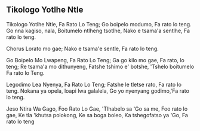 ## Tikologo Yotlhe Ntle

Tikologo Yotlhe Ntle, Fa Rato Lo Teng;
Go boipelo modumo, Fa rato lo teng.
Go nna kagiso, nala, Boitumelo ntlheng tsotlhe,
Nako e tsama'a sentlhe, Fa rato lo teng.

Chorus
Lorato mo gae;
Nako e tsama'e sentle, Fa rato lo teng.

Go Boipelo Mo Lwapeng, Fa Rato Lo Teng;
Ga go kilo mo gae, Fa rato, lo teng;
Re tsama'a mo dithunyeng, Fatshe tshimo e' botshe,
'Tshelo boitumelo Fa rato lo Teng.

Legodimo Lea Nyenya, Fa Rato Lo Teng;
Fatshe le tletse rato, Fa rato lo teng.
Nokana ya opela, loapi lwa galalela,
Go yo nyenyang godimo,'Fa rato lo teng.

Jeso Ntira Wa Gago, Foo Rato Lo Gae,
'Tlhabelo sa 'Go sa me, Foo rato lo gae,
Ke tla 'khutsa polokong, Ke sa boga boleo,
Ka tshegofatso ya 'Go, Fa rato lo teng

